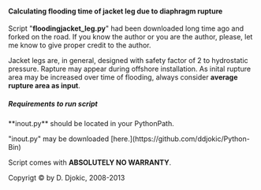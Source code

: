 <h4>Calculating flooding time of jacket leg due to diaphragm rupture</h4>

Script "**floodingjacket_leg.py**" had been downloaded long time ago and forked on the road. If you know the author or you are the author, please, let me know to give proper credit to the author.</p>
Jacket legs are, in general, designed with safety factor of 2 to hydrostatic pressure. Rapture may appear during offshore installation. As inital rupture area may be increased over time of flooding, always consider **average rupture area as input**.</p>
<h5>Requirements to run script</h5>
**inout.py** should be located in your PythonPath. </p>
"inout.py" may be downloaded [here.](https://github.com/ddjokic/Python-Bin)</p>

Script comes with **ABSOLUTELY NO WARRANTY**.

Copyrigt © by D. Djokic, 2008-2013

